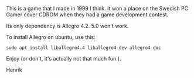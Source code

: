 This is a game that I made in 1999 I think. It won a place on the Swedish PC Gamer cover CDROM when they had a game development contest.

Its only dependency is Allegro 4.2.  5.0 won't work.

To install Allegro on ubuntu, use this:

`sudo apt install liballegro4.4 liballegro4-dev allegro4-doc`

Enjoy (or don't, it's actually not that much fun.).

Henrik

